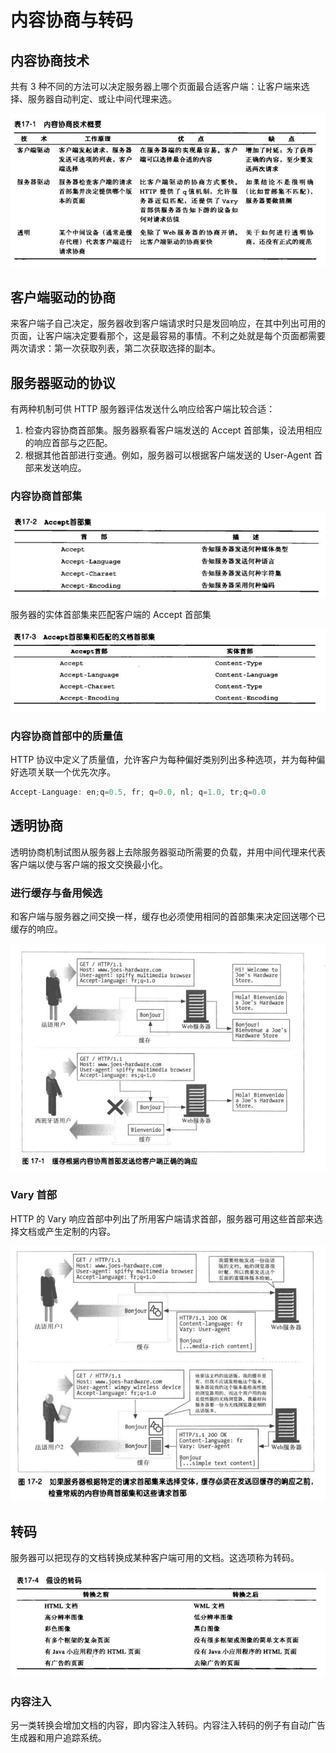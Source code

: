 # 内容协商与转码

## 内容协商技术

共有 3 种不同的方法可以决定服务器上哪个页面最合适客户端：让客户端来选择、服务器自动判定、或让中间代理来选。

![Image text](/images/1648518237(1).png)

## 客户端驱动的协商

来客户端子自己决定，服务器收到客户端请求时只是发回响应，在其中列出可用的页面，让客户端决定要看那个，这是最容易的事情。不利之处就是每个页面都需要两次请求：第一次获取列表，第二次获取选择的副本。

## 服务器驱动的协议

有两种机制可供 HTTP 服务器评估发送什么响应给客户端比较合适：

1. 检查内容协商首部集。服务器察看客户端发送的 Accept 首部集，设法用相应的响应首部与之匹配。
2. 根据其他首部进行变通。例如，服务器可以根据客户端发送的 User-Agent 首部来发送响应。

### 内容协商首部集

![Image text](/images/1648518821(1).png)

服务器的实体首部集来匹配客户端的 Accept 首部集

![Image text](/images/1648518968(1).png)

### 内容协商首部中的质量值

HTTP 协议中定义了质量值，允许客户为每种偏好类别列出多种选项，并为每种偏好选项关联一个优先次序。

```js
Accept-Language: en;q=0.5, fr; q=0.0, nl; q=1.0, tr;q=0.0
```

## 透明协商

透明协商机制试图从服务器上去除服务器驱动所需要的负载，并用中间代理来代表客户端以使与客户端的报文交换最小化。

### 进行缓存与备用候选

和客户端与服务器之间交换一样，缓存也必须使用相同的首部集来决定回送哪个已缓存的响应。

![Image text](/images/1648519667(1).png)

### Vary 首部

HTTP 的 Vary 响应首部中列出了所用客户端请求首部，服务器可用这些首部来选择文档或产生定制的内容。

![Image text](/images/1648520193(1).png)

## 转码

服务器可以把现存的文档转换成某种客户端可用的文档。这选项称为转码。

![Image text](/images/1648520330(1).png)

### 内容注入

另一类转换会增加文档的内容，即内容注入转码。内容注入转码的例子有自动广告生成器和用户追踪系统。